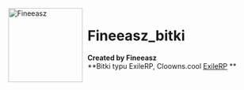 <img width="150" height="150" align="left" style="float: left; margin: 0 10px 0 0;" alt="Fineeasz" src="https://cdn.discordapp.com/attachments/789464805794643968/949354326646734878/80392085.png">  

# Fineeasz_bitki
**Created by Fineeasz**
<br>
**Bitki typu ExileRP, Cloowns.cool
<a href="https://discord.gg/exilerp"> ExileRP</a>
**
